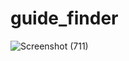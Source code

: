 # guide_finder

![Screenshot (711)](https://user-images.githubusercontent.com/99315359/224503199-7e1562b8-bfc7-4789-a348-4da0b27778fa.png)